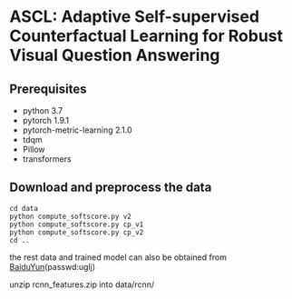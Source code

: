 # ASCL: Adaptive Self-supervised Counterfactual Learning for Robust Visual Question Answering
## Prerequisites

- python 3.7
- pytorch 1.9.1
- pytorch-metric-learning 2.1.0
- tdqm
- Pillow
- transformers

## Download and preprocess the data

```
cd data 
python compute_softscore.py v2
python compute_softscore.py cp_v1
python compute_softscore.py cp_v2
cd ..
```

the rest data and trained model can also be obtained from [BaiduYun](https://pan.baidu.com/s/1dR-IDEW3dIggVWzq4b3r0g )(passwd:uglj) 

unzip rcnn_features.zip into data/rcnn/
